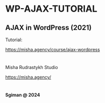# WP-AJAX-TUTORIAL 
 
## AJAX in WordPress (2021)

Tutorial:

https://misha.agency/course/ajax-wordpress

#
#

Misha Rudrastykh Studio

https://misha.agency/

#
#



**Sgiman @ 2024**
